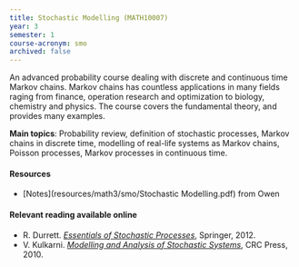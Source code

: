 ```yaml
---
title: Stochastic Modelling (MATH10007)
year: 3
semester: 1
course-acronym: smo
archived: false
---
```


An advanced probability course dealing with discrete and continuous time Markov chains.  Markov chains has countless applications in many fields raging from finance, operation research and optimization to biology, chemistry and physics. The course covers the fundamental theory, and provides many examples.

**Main topics**: Probability review, definition of stochastic processes, Markov chains in discrete time, modelling of real-life systems as Markov chains, Poisson processes, Markov processes in continuous time.

#### Resources

- [Notes](resources/math3/smo/Stochastic Modelling.pdf) from Owen

#### Relevant reading available online

- R. Durrett. [*Essentials of Stochastic Processes*](https://discovered.ed.ac.uk/permalink/f/1njkql8/44UOE_ALMA51165413410002466), Springer, 2012.
- V. Kulkarni. [*Modelling and Analysis of Stochastic Systems*](https://discovered.ed.ac.uk/permalink/f/1s15qcp/TN_cdi_proquest_ebookcentral_EBC1633580), CRC Press, 2010.